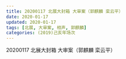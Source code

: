 ```yaml
---
title: 20200117 北展大封箱 大审案（郭麒麟 栾云平）
date: 2020-01-17
updated: 2020-01-17
tags: [北展, 大审案, 相声, 郭麒麟]
categories: (2019)己亥年场次
---
```

20200117 北展大封箱 大审案（郭麒麟 栾云平）